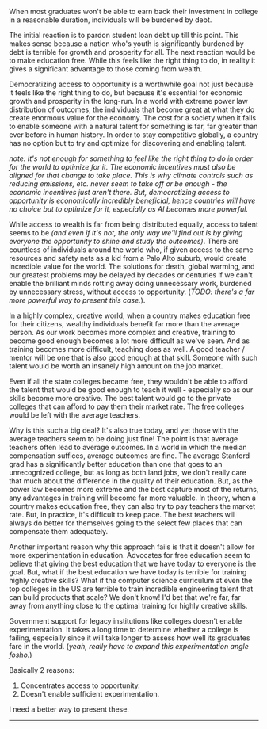 When most graduates won't be able to earn back their investment in college in a reasonable duration, individuals will be burdened by debt.

The initial reaction is to pardon student loan debt up till this point. This makes sense because a nation who's youth is significantly burdened by debt is terrible for growth and prosperity for all. The next reaction would be to make education free. While this feels like the right thing to do, in reality it gives a significant advantage to those coming from wealth.

Democratizing access to opportunity is a worthwhile goal not just because it feels like the right thing to do, but because it's essential for economic growth and prosperity in the long-run. In a world with extreme power law distribution of outcomes, the individuals that become great at what they do create enormous value for the economy. The cost for a society when it fails to enable someone with a natural talent for something is far, far greater than ever before in human history. In order to stay competitive globally, a country has no option but to try and optimize for discovering and enabling talent.

*note: It's not enough for something to feel like the right thing to do in order for the world to optimize for it. The economic incentives must also be aligned for that change to take place. This is why climate controls such as reducing emissions, etc. never seem to take off or be enough - the economic incentives just aren't there. But, democratizing access to opportunity is economically incredibly beneficial, hence countries will have no choice but to optimize for it, especially as AI becomes more powerful.*

While access to wealth is far from being distributed equally, access to talent seems to be *(and even if it's not, the only way we'll find out is by giving everyone the opportunity to shine and study the outcomes)*. There are countless of individuals around the world who, if given access to the same resources and safety nets as a kid from a Palo Alto suburb, would create incredible value for the world. The solutions for death, global warming, and our greatest problems may be delayed by decades or centuries if we can't enable the brilliant minds rotting away doing unnecessary work, burdened by unnecessary stress, without access to opportunity. (*TODO: there's a far more powerful way to present this case.*).

In a highly complex, creative world, when a country makes education free for their citizens, wealthy individuals benefit far more than the average person. As our work becomes more complex and creative, training to become good enough becomes a lot more difficult as we've seen. And as training becomes more difficult, teaching does as well. A good teacher / mentor will be one that is also good enough at that skill. Someone with such talent would be worth an insanely high amount on the job market.

Even if all the state colleges became free, they wouldn't be able to afford the talent that would be good enough to teach it well - especially so as our skills become more creative. The best talent would go to the private colleges that can afford to pay them their market rate. The free colleges would be left with the average teachers. 

Why is this such a big deal? It's also true today, and yet those with the average teachers seem to be doing just fine! The point is that average teachers often lead to average outcomes. In a world in which the median compensation suffices, average outcomes are fine. The average Stanford grad has a significantly better education than one that goes to an unrecognized college, but as long as both land jobs, we don't really care that much about the difference in the quality of their education. But, as the power law becomes more extreme and the best capture most of the returns, any advantages in training will become far more valuable.  In theory, when a country makes education free, they can also try to pay teachers the market rate. But, in practice, it's difficult to keep pace. The best teachers will always do better for themselves going to the select few places that can compensate them adequately.

Another important reason why this approach fails is that it doesn't allow for more experimentation in education. Advocates for free education seem to believe that giving the best education that we have today to everyone is the goal. But, what if the best education we have today is terrible for training highly creative skills? What if the computer science curriculum at even the top colleges in the US are terrible to train incredible engineering talent that can build products that scale? We don't know! I'd bet that we're far, far away from anything close to the optimal training for highly creative skills.

Government support for legacy institutions like colleges doesn't enable experimentation. It takes a long time to determine whether a college is failing, especially since it will take longer to assess how well its graduates fare in the world. (*yeah, really have to expand this experimentation angle fosho.*)

Basically 2 reasons:
1. Concentrates access to opportunity.
2. Doesn't enable sufficient experimentation.

I need a better way to present these.

---



